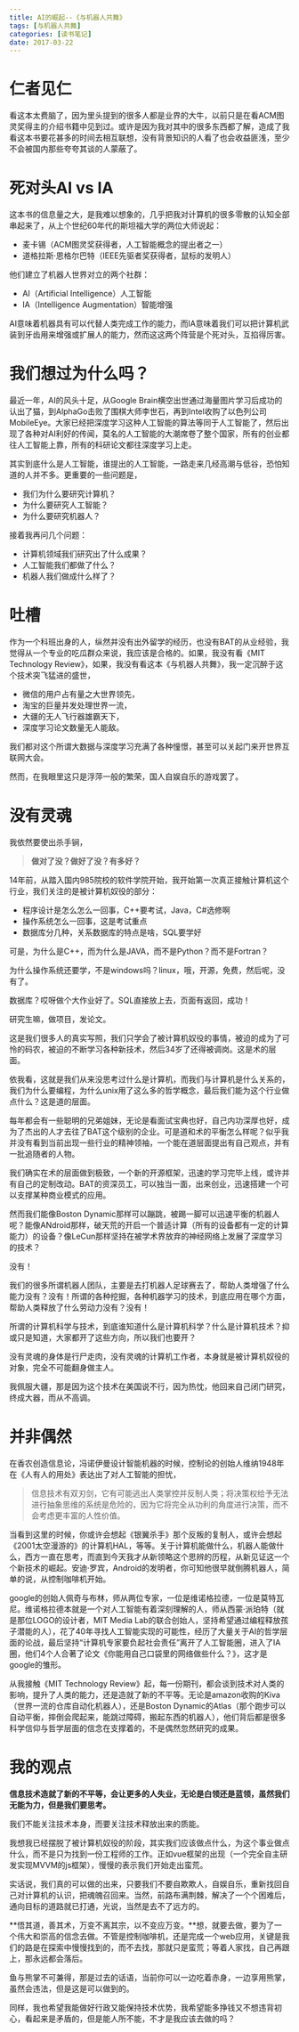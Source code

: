 ```yaml
---
title: AI的崛起--《与机器人共舞》
tags: [与机器人共舞]
categories: [读书笔记]
date: 2017-03-22
---
```


# 仁者见仁
看这本太费脑了，因为里头提到的很多人都是业界的大牛，以前只是在看ACM图灵奖得主的介绍书籍中见到过。或许是因为我对其中的很多东西都了解，造成了我看这本书要花甚多的时间去相互联想，没有背景知识的人看了也会收益匪浅，至少不会被国内那些夸夸其谈的人蒙蔽了。

# 死对头AI vs IA
这本书的信息量之大，是我难以想象的，几乎把我对计算机的很多零散的认知全部串起来了，从上个世纪60年代的斯坦福大学的两位大师说起：
- 麦卡锡（ACM图灵奖获得者，人工智能概念的提出者之一）
- 道格拉斯·恩格尔巴特（IEEE先驱者奖获得者，鼠标的发明人）

他们建立了机器人世界对立的两个社群：
- AI（Artificial Intelligence）人工智能
- IA（Intelligence Augmentation）智能增强

AI意味着机器具有可以代替人类完成工作的能力，而IA意味着我们可以把计算机武装到牙齿用来增强或扩展人的能力，然而这这两个阵营是个死对头，互掐得厉害。
<!-- more -->

# 我们想过为什么吗？
最近一年，AI的风头十足，从Google Brain横空出世通过海量图片学习后成功的认出了猫，到AlphaGo击败了围棋大师李世石，再到Intel收购了以色列公司MobileEye。大家已经把深度学习这种人工智能的算法等同于人工智能了，然后出现了各种对AI利好的传闻，莫名的人工智能的大潮席卷了整个国家，所有的创业都往人工智能上靠，所有的科研论文都往深度学习上走。

其实到底什么是人工智能，谁提出的人工智能，一路走来几经高潮与低谷，恐怕知道的人并不多。更重要的一些问题是，
- 我们为什么要研究计算机？
- 为什么要研究人工智能？
- 为什么要研究机器人？

接着我再问几个问题：
- 计算机领域我们研究出了什么成果？
- 人工智能我们都做了什么？
- 机器人我们做成什么样了？

# 吐槽
作为一个科班出身的人，纵然并没有出外留学的经历，也没有BAT的从业经验，我觉得从一个专业的吃瓜群众来说，我应该是合格的。如果，我没有看《MIT Technology Review》，如果，我没有看这本《与机器人共舞》，我一定沉醉于这个技术突飞猛进的盛世，
- 微信的用户占有量之大世界领先，
- 淘宝的巨量并发处理世界一流，
- 大疆的无人飞行器雄霸天下，
- 深度学习论文数量无人能敌。

我们都对这个所谓大数据与深度学习充满了各种憧憬，甚至可以关起门来开世界互联网大会。

然而，在我眼里这只是浮萍一般的繁荣，国人自娱自乐的游戏罢了。

# 没有灵魂
我依然要使出杀手锏，
>**做对了没？做好了没？有多好？**

14年前，从踏入国内985院校的软件学院开始，我开始第一次真正接触计算机这个行业，我们关注的是被计算机奴役的部分：
- 程序设计是怎么怎么一回事，C++要考试，Java，C#选修啊
- 操作系统怎么一回事，这是考试重点
- 数据库分几种，关系数据库的特点是啥，SQL要学好

可是，为什么是C++，而为什么是JAVA，而不是Python？而不是Fortran？

为什么操作系统还要学，不是windows吗？linux，哦，开源，免费，然后呢，没有了。

数据库？哎呀做个大作业好了。SQL直接放上去，页面有返回，成功！

研究生嘛，做项目，发论文。

这是我们很多人的真实写照，我们只学会了被计算机奴役的事情，被迫的成为了可怜的码农，被迫的不断学习各种新技术，然后34岁了还得被调岗。这是术的层面。

依我看，这就是我们从来没思考过什么是计算机，而我们与计算机是什么关系的，我们为什么要编程，为什么unix用了这么多的哲学概念，最后我们能为这个行业做点什么？这是道的层面。

每年都会有一些聪明的兄弟姐妹，无论是看面试宝典也好，自己内功深厚也好，成为了杰出的人才去往了BAT这个级别的企业。可是道和术的平衡怎么样呢？似乎我并没有看到当前出现一些行业的精神领袖，一个能在道层面提出有自己观点，并有一批追随者的人物。

我们确实在术的层面做到极致，一个新的开源框架，迅速的学习完毕上线，或许并有自己的定制改动。BAT的资深员工，可以独当一面，出来创业，迅速搭建一个可以支撑某种商业模式的应用。

然而我们能像Boston Dynamic那样可以蹦跳，被踢一脚可以迅速平衡的机器人呢？能像ANdroid那样，破天荒的开启一个普适计算（所有的设备都有一定的计算能力）的设备？像LeCun那样坚持在被学术界放弃的神经网络上发展了深度学习的技术？

没有！

我们的很多所谓机器人团队，主要是去打机器人足球赛去了，帮助人类增强了什么能力没有？没有！所谓的各种挖掘，各种机器学习的技术，到底应用在哪个方面，帮助人类释放了什么劳动力没有？没有！

所谓的计算机科学与技术，到底谁知道什么是计算机科学？什么是计算机技术？抑或只是知道，大家都开了这些方向，所以我们也要开？

没有灵魂的身体是行尸走肉，没有灵魂的计算机工作者，本身就是被计算机奴役的对象，完全不可能翻身做主人。

我佩服大疆，那是因为这个技术在美国说不行，因为热忱，他回来自己闭门研究，终成大器，而从不高调。

# 并非偶然
在香农创造信息论，冯诺伊曼设计智能机器的时候，控制论的创始人维纳1948年在《人有人的用处》表达出了对人工智能的担忧，
>信息技术有双刃剑，它有可能逃出人类掌控并反制人类；将决策权给予无法进行抽象思维的系统是危险的，因为它将完全从功利的角度进行决策，而不会考虑更丰富的人性价值。

当看到这里的时候，你或许会想起《银翼杀手》那个反叛的复制人，或许会想起《2001太空漫游的》的计算机HAL，等等。关于计算机能做什么，机器人能做什么，西方一直在思考，而直到今天我才从新领略这个思辨的历程，从新见证这一个个新技术的崛起。安迪·罗宾，Android的发明者，你可知他很早就倒腾机器人，简单的说，从控制咖啡机开始。

google的创始人佩奇与布林，师从两位专家，一位是维诺格拉德，一位是莫特瓦尼。维诺格拉德本就是一个对人工智能有着深刻理解的人，师从西蒙·派珀特（就是那位LOGO的设计者，MIT Media Lab的联合创始人，坚持希望通过编程释放孩子潜能的人），花了40年寻找人工智能实现的可能性，经历了大量关于AI的哲学层面的论战，最后坚持“计算机专家要负起社会责任”离开了人工智能圈，进入了IA圈，他们4个人合著了论文《你能用自己口袋里的网络做些什么？》，这才是google的雏形。

从我接触《MIT Technology Review》起，每一份期刊，都会谈到技术对人类的影响，提升了人类的能力，还是造就了新的不平等。无论是amazon收购的Kiva（世界一流的仓库自动化机器人），还是Boston Dynamic的Atlas（那个跑步可以自动平衡，摔倒会爬起来，能跳过障碍，搬起东西的机器人），他们背后都是很多科学信仰与哲学层面的信念在支撑着的，不是偶然忽然研究的成果。

# 我的观点

**信息技术造就了新的不平等，会让更多的人失业，无论是白领还是蓝领，虽然我们无能为力，但是我们要思考。**

我们不能关注技术本身，而要关注技术释放出来的质能。

我想我已经摆脱了被计算机奴役的阶段，其实我们应该做点什么，为这个事业做点什么，而不是只为找到一份工程师的工作。正如vue框架的出现（一个完全自主研发实现MVVM的js框架），慢慢的表示我们开始走出蛮荒。

实话说，我们真的可以做的出来，只要我们不要自欺欺人，自娱自乐，重新找回自己对计算机的认识，把魂魄召回来。当然，前路布满荆棘，解决了一个个困难后，通向目标的道路就已打通，光说，当然是去不了远方的。

**悟其道，善其术，万变不离其宗，以不变应万变。**想，就要去做，要为了一个伟大和崇高的信念去做。不管是控制咖啡机，还是完成一个web应用，关键是我们的路是在探索中慢慢找到的，而不去找，那就只是蛮荒；等着人家找，自己再跟上，那永远都会落后。

鱼与熊掌不可兼得，那是过去的话语，当前你可以一边吃着赤身，一边享用熊掌，虽然会违法，但是这是可以做到的。

同样，我也希望我能做好行政又能保持技术优势，我希望能多挣钱又不想违背初心，看起来是矛盾的，但是能人所不能，不才是我应该去做的吗？
